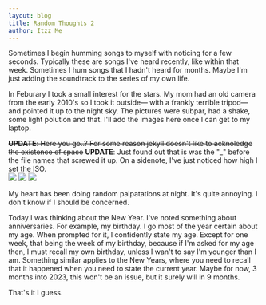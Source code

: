 ```yaml
---
layout: blog
title: Random Thoughts 2
author: Itzz Me
---
```

Sometimes I begin humming songs to myself with noticing for a few seconds. Typically these are songs I've heard recently, like within that week. Sometimes I hum songs that I hadn't heard for months. Maybe I'm just adding the soundtrack to the series of my own life.

In Feburary I took a small interest for the stars. My mom had an old camera from the early 2010's so I took it outside— with a frankly terrible tripod— and pointed it up to the night sky. The pictures were subpar, had a shake, some light polution and that. I'll add the images here once I can get to my laptop.

<s><b>UPDATE</b>: Here you go..? For some reason jekyll doesn't like to acknoledge the existence of space</s>
**UPDATE**: Just found out that is was the "_" before the file names that screwed it up. On a sidenote, I've just noticed how high I set the ISO.
<br />
<img src="/assets/images/space/DSC5923.png" style="max-width: 30%; height: auto;" />
<img src="/assets/images/space/DSC5950.png" style="max-width: 30%; height: auto;" />
<img src="/assets/images/space/DSC5951.png" style="max-width: 30%; height: auto;" />

My heart has been doing random palpatations at night. It's quite annoying. I don't know if I should be concerned.

Today I was thinking about the New Year. I've noted something about anniversaries. For example, my birthday. I go most of the year certain about my age. When prompted for it, I confidently state my age. Except for one week, that being the week of my birthday, because if I'm asked for my age then, I must recall my own birthday, unless I wan't to say I'm younger than I am. Something similar applies to the New Years, where you need to recall that it happened when you need to state the current year. Maybe for now, 3 months into 2023, this won't be an issue, but it surely will in 9 months.

That's it I guess.
